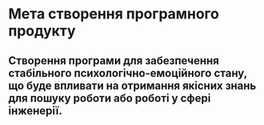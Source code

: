 # Мета створення програмного продукту 
## Створення програми для забезпечення стабільного психологічно-емоційного стану, що буде впливати на отримання якісних знань для пошуку роботи або роботі у сфері інженерії.
